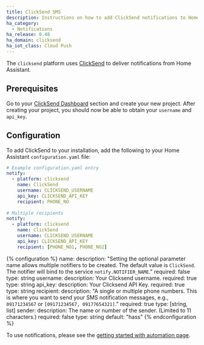 ```yaml
---
title: ClickSend SMS
description: Instructions on how to add ClickSend notifications to Home Assistant.
ha_category:
  - Notifications
ha_release: 0.48
ha_domain: clicksend
ha_iot_class: Cloud Push
---
```


The `clicksend` platform uses [ClickSend](https://clicksend.com) to deliver notifications from Home Assistant.

## Prerequisites

Go to your [ClickSend Dashboard](https://dashboard.clicksend.com) section and create your new project. After creating your project, you should now be able to obtain your `username` and `api_key`.

## Configuration

To add ClickSend to your installation, add the following to your Home Assistant `configuration.yaml` file:

```yaml
# Example configuration.yaml entry
notify:
  - platform: clicksend
    name: ClickSend
    username: CLICKSEND_USERNAME
    api_key: CLICKSEND_API_KEY
    recipient: PHONE_NO
    
# Multiple recipients
notify:
  - platform: clicksend
    name: ClickSend
    username: CLICKSEND_USERNAME
    api_key: CLICKSEND_API_KEY
    recipient: [PHONE_NO1, PHONE_NO2]
```

{% configuration %}
name:
  description: "Setting the optional parameter name allows multiple notifiers to be created. The default value is `ClickSend`. The notifier will bind to the service `notify.NOTIFIER_NAME`."
  required: false
  type: string
username:
  description: Your Clicksend username.
  required: true
  type: string
api_key:
  description: Your Clicksend API Key.
  required: true
  type: string
recipient:
  description: "A single or multiple phone numbers. This is where you want to send your SMS notification messages, e.g., `09171234567` or `[09171234567, 09177654321]`."
  required: true
  type: [string, list]
sender:
  description: The name or number of the sender. (Limited to 11 characters.)
  required: false
  type: string
  default: "hass"
{% endconfiguration %}

To use notifications, please see the [getting started with automation page](/getting-started/automation/).
